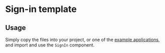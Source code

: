 # Sign-in template

## Usage

Simply copy the files into your project, or one of the [example applications](https://github.com/Foso/material-ui/tree/master/examples), and import and use the `SignIn` component.
